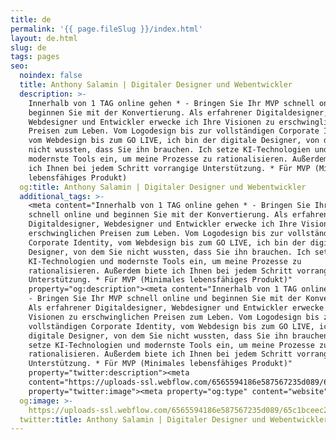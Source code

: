 ```yaml
---
title: de
permalink: '{{ page.fileSlug }}/index.html'
layout: de.html
slug: de
tags: pages
seo:
  noindex: false
  title: Anthony Salamin | Digitaler Designer und Webentwickler
  description: >-
    Innerhalb von 1 TAG online gehen * - Bringen Sie Ihr MVP schnell online und
    beginnen Sie mit der Konvertierung. Als erfahrener Digitaldesigner,
    Webdesigner und Entwickler erwecke ich Ihre Visionen zu erschwinglichen
    Preisen zum Leben. Vom Logodesign bis zur vollständigen Corporate Identity,
    vom Webdesign bis zum GO LIVE, ich bin der digitale Designer, von dem Sie
    nicht wussten, dass Sie ihn brauchen. Ich setze KI-Technologien und
    modernste Tools ein, um meine Prozesse zu rationalisieren. Außerdem biete
    ich Ihnen bei jedem Schritt vorrangige Unterstützung. * Für MVP (Minimales
    lebensfähiges Produkt)
  og:title: Anthony Salamin | Digitaler Designer und Webentwickler
  additional_tags: >-
    <meta content="Innerhalb von 1 TAG online gehen * - Bringen Sie Ihr MVP
    schnell online und beginnen Sie mit der Konvertierung. Als erfahrener
    Digitaldesigner, Webdesigner und Entwickler erwecke ich Ihre Visionen zu
    erschwinglichen Preisen zum Leben. Vom Logodesign bis zur vollständigen
    Corporate Identity, vom Webdesign bis zum GO LIVE, ich bin der digitale
    Designer, von dem Sie nicht wussten, dass Sie ihn brauchen. Ich setze
    KI-Technologien und modernste Tools ein, um meine Prozesse zu
    rationalisieren. Außerdem biete ich Ihnen bei jedem Schritt vorrangige
    Unterstützung. * Für MVP (Minimales lebensfähiges Produkt)"
    property="og:description"><meta content="Innerhalb von 1 TAG online gehen *
    - Bringen Sie Ihr MVP schnell online und beginnen Sie mit der Konvertierung.
    Als erfahrener Digitaldesigner, Webdesigner und Entwickler erwecke ich Ihre
    Visionen zu erschwinglichen Preisen zum Leben. Vom Logodesign bis zur
    vollständigen Corporate Identity, vom Webdesign bis zum GO LIVE, ich bin der
    digitale Designer, von dem Sie nicht wussten, dass Sie ihn brauchen. Ich
    setze KI-Technologien und modernste Tools ein, um meine Prozesse zu
    rationalisieren. Außerdem biete ich Ihnen bei jedem Schritt vorrangige
    Unterstützung. * Für MVP (Minimales lebensfähiges Produkt)"
    property="twitter:description"><meta
    content="https://uploads-ssl.webflow.com/6565594186e587567235d089/65c1bceec287504a11955e0a_opengraph%20DE.jpg"
    property="twitter:image"><meta property="og:type" content="website">
  og:image: >-
    https://uploads-ssl.webflow.com/6565594186e587567235d089/65c1bceec287504a11955e0a_opengraph%20DE.jpg
  twitter:title: Anthony Salamin | Digitaler Designer und Webentwickler
---
```



